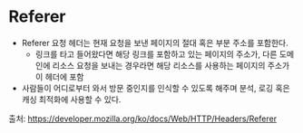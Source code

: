 # Referer

- Referer 요청 헤더는 현재 요청을 보낸 페이지의 절대 혹은 부분 주소를 포함한다.
  - 링크를 타고 들어왔다면 해당 링크를 포함하고 있는 페이지의 주소가, 다른 도메인에 리소스 요청을 보내는 경우라면 해당 리소스를 사용하는 페이지의 주소가 이 헤더에 포함
- 사람들이 어디로부터 와서 방문 중인지를 인식할 수 있도록 해주며 분석, 로깅 혹은 캐싱 최적화에 사용할 수 있다.



출처: https://developer.mozilla.org/ko/docs/Web/HTTP/Headers/Referer